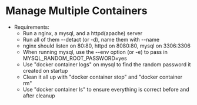 # Manage Multiple Containers

- Requirements:
  - Run a nginx, a mysql, and a httpd(apache) server
  - Run all of them --detact (or -d), name them with --name
  - nginx should listen on 80:80, httpd on 8080:80, mysql on 3306:3306
  - When running mysql, use the --env option (or -e) to pass in MYSQL_RANDOM_ROOT_PASSWORD=yes
  - Use "docker container logs" on mysql to find the random password it created on startup
  - Clean it all up with "docker container stop" and "docker container rm"
  - Use "docker container ls" to ensure everything is correct before and after cleanup

